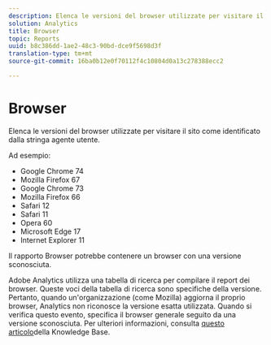 ```yaml
---
description: Elenca le versioni del browser utilizzate per visitare il sito come identificato dalla stringa agente utente.
solution: Analytics
title: Browser
topic: Reports
uuid: b8c386dd-1ae2-48c3-90bd-dce9f5698d3f
translation-type: tm+mt
source-git-commit: 16ba0b12e0f70112f4c10804d0a13c278388ecc2

---
```



# Browser

Elenca le versioni del browser utilizzate per visitare il sito come identificato dalla stringa agente utente.

Ad esempio:

* Google Chrome 74
* Mozilla Firefox 67
* Google Chrome 73
* Mozilla Firefox 66
* Safari 12
* Safari 11
* Opera 60
* Microsoft Edge 17
* Internet Explorer 11

Il rapporto Browser potrebbe contenere un browser con una versione sconosciuta.

Adobe Analytics utilizza una tabella di ricerca per compilare il report dei browser. Queste voci della tabella di ricerca sono specifiche della versione. Pertanto, quando un'organizzazione (come Mozilla) aggiorna il proprio browser, Analytics non riconosce la versione esatta utilizzata. Quando si verifica questo evento, specifica il browser generale seguito da una versione sconosciuta. Per ulteriori informazioni, consulta [questo articolo](https://helpx.adobe.com/analytics/kb/browser-unknown-version.html)della Knowledge Base.

